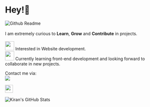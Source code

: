 <h1>Hey!👋 </h1>

![Github Readme](https://user-images.githubusercontent.com/90326051/163649769-693ba062-e66d-4455-976f-2a8f9f3e8d28.jpg)
<br><br>I am extremely curious to <b>Learn</b>, <b>Grow</b> and <b>Contribute</b> in projects. <br><br>
<img src="https://img.icons8.com/ios-filled/50/000000/depression.png" width= "30px"/> Interested in Website development.<br>
<img src="https://img.icons8.com/external-glyph-zulfa-mahendra/48/000000/external-learning-deep-learning-glyph-zulfa-mahendra.png" width= "30"/> Currently learning front-end development and looking forward to collaborate in new projects. <br>

Contact me via: <br>
<a href="https://www.linkedin.com/in/kiran-panjwani-20621k318/"><img src="https://img.icons8.com/ios-glyphs/30/000000/linkedin.png"/> </a>

<a href="https://twitter.com/KIRANPANJWANI7?t=3SlrdeoIF-cEzwKNeSS9vw&s=09" ><img src="https://img.icons8.com/ios-filled/50/000000/twitter.png" width="26px"/></a>

<!-- <a href="mailto: kiranpanjwani@gmail.com?subject=Mail from gmail.com" target="_blank"><img src="https://img.icons8.com/ios-filled/50/000000/new-post.png"/> </a> -->

![Kiran's GitHub Stats](https://github-readme-stats.vercel.app/api?username=KiranAminPanjwani&show_icons=true&theme=dark)







